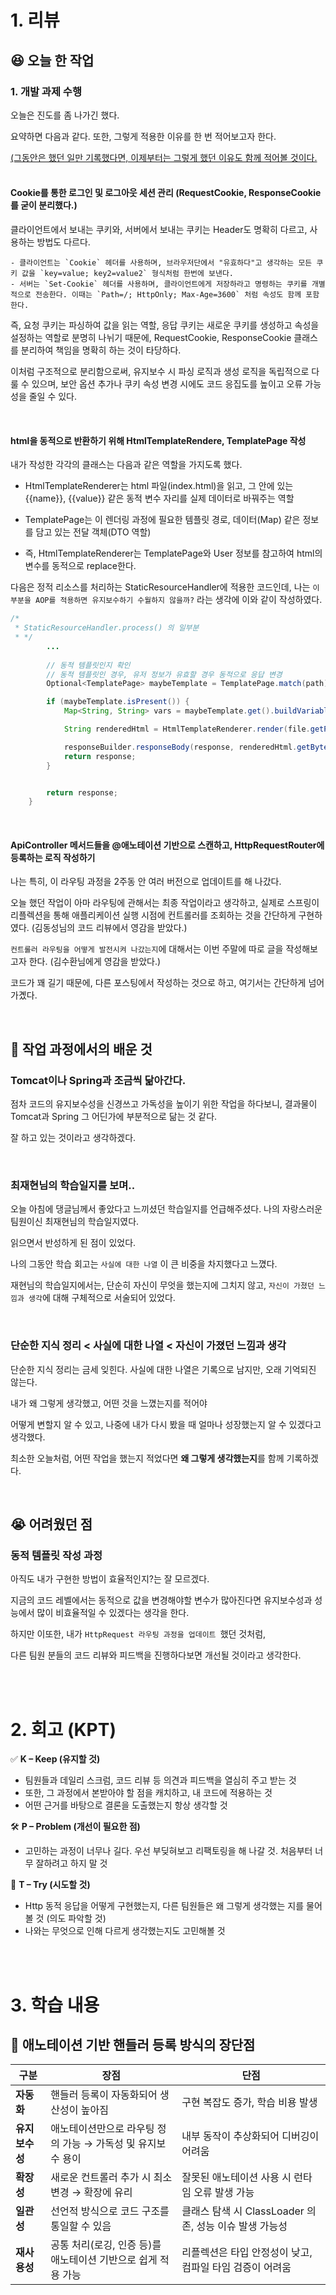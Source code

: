 # 1. 리뷰
## :laughing: 오늘 한 작업
### 1. 개발 과제 수행

오늘은 진도를 좀 나가긴 했다.

요약하면 다음과 같다. 또한, 그렇게 적용한 이유를 한 번 적어보고자 한다.

<u> (그동안은 했던 일만 기록했다면, 이제부터는 그렇게 했던 이유도 함께 적어볼 것이다.</u> <br><br>

#### Cookie를 통한 로그인 및 로그아웃 세션 관리 (RequestCookie, ResponseCookie를 굳이 분리했다.) 

클라이언트에서 보내는 쿠키와, 서버에서 보내는 쿠키는 Header도 명확히 다르고, 사용하는 방법도 다르다.

    - 클라이언트는 `Cookie` 헤더를 사용하며, 브라우저단에서 "유효하다"고 생각하는 모든 쿠키 값을 `key=value; key2=value2` 형식처럼 한번에 보낸다.
    - 서버는 `Set-Cookie` 헤더를 사용하며, 클라이언트에게 저장하라고 명령하는 쿠키를 개별적으로 전송한다. 이때는 `Path=/; HttpOnly; Max-Age=3600` 처럼 속성도 함께 포함한다.

즉, 요청 쿠키는 파싱하여 값을 읽는 역할, 응답 쿠키는 새로운 쿠키를 생성하고 속성을 설정하는 역할로 분명히 나뉘기 때문에, RequestCookie, ResponseCookie 클래스를 분리하여 책임을 명확히 하는 것이 타당하다.

이처럼 구조적으로 분리함으로써, 유지보수 시 파싱 로직과 생성 로직을 독립적으로 다룰 수 있으며, 보안 옵션 추가나 쿠키 속성 변경 시에도 코드 응집도를 높이고 오류 가능성을 줄일 수 있다.

<br>

#### html을 동적으로 반환하기 위해 HtmlTemplateRendere, TemplatePage 작성

내가 작성한 각각의 클래스는 다음과 같은 역할을 가지도록 했다.

- HtmlTemplateRenderer는 html 파일(index.html)을 읽고, 그 안에 있는 {{name}}, {{value}} 같은 동적 변수 자리를 실제 데이터로 바꿔주는 역할

- TemplatePage는 이 렌더링 과정에 필요한 템플릿 경로, 데이터(Map) 같은 정보를 담고 있는 전달 객체(DTO 역할)

- 즉, HtmlTemplateRenderer는 TemplatePage와 User 정보를 참고하여 html의 변수를 동적으로 replace한다.


다음은 정적 리소스를 처리하는 StaticResourceHandler에 적용한 코드인데, 나는 `이 부분을 AOP를 적용하면 유지보수하기 수월하지 않을까?` 라는 생각에 이와 같이 작성하였다.

```java
/*
 * StaticResourceHandler.process() 의 일부분
 * */
        ...
        
        // 동적 템플릿인지 확인
        // 동적 템플릿인 경우, 유저 정보가 유효할 경우 동적으로 응답 변경
        Optional<TemplatePage> maybeTemplate = TemplatePage.match(path);

        if (maybeTemplate.isPresent()) {
            Map<String, String> vars = maybeTemplate.get().buildVariables(user);

            String renderedHtml = HtmlTemplateRenderer.render(file.getPath(), vars);

            responseBuilder.responseBody(response, renderedHtml.getBytes(StandardCharsets.UTF_8));
            return response;
        }


        return response;
    }
```

<br>

#### ApiController 메서드들을 @애노테이션 기반으로 스캔하고, HttpRequestRouter에 등록하는 로직 작성하기

나는 특히, 이 라우팅 과정을 2주동 안 여러 버전으로 업데이트를 해 나갔다.

오늘 했던 작업이 아마 라우팅에 관해서는 최종 작업이라고 생각하고, 실제로 스프링이 리플렉션을 통해 애플리케이션 실행 시점에 컨트롤러를 조회하는 것을 간단하게 구현하였다. (김동성님의 코드 리뷰에서 영감을 받았다.)

`컨트롤러 라우팅을 어떻게 발전시켜 나갔는지`에 대해서는 이번 주말에 따로 글을 작성해보고자 한다. (김수환님에게 영감을 받았다.)

코드가 꽤 길기 때문에, 다른 포스팅에서 작성하는 것으로 하고, 여기서는 간단하게 넘어가곘다.

<br>

## :dizzy: 작업 과정에서의 배운 것

### Tomcat이나 Spring과 조금씩 닮아간다.

점차 코드의 유지보수성을 신경쓰고 가독성을 높이기 위한 작업을 하다보니, 결과물이 Tomcat과 Spring 그 어딘가에 부분적으로 닮는 것 같다.

잘 하고 있는 것이라고 생각하겠다.

<br>

### 최재현님의 학습일지를 보며..

오늘 아침에 댕글님께서 좋았다고 느끼셨던 학습일지를 언급해주셨다. 나의 자랑스러운 팀원이신 최재현님의 학습일지였다.

읽으면서 반성하게 된 점이 있었다.

나의 그동안 학습 회고는 `사실에 대한 나열` 이 큰 비중을 차지했다고 느꼈다.

재현님의 학습일지에서는, 단순히 자신이 무엇을 했는지에 그치지 않고, `자신이 가졌던 느낌과 생각`에 대해 구체적으로 서술되어 있었다.

<br>

###  단순한 지식 정리 < 사실에 대한 나열 < 자신이 가졌던 느낌과 생각 

단순한 지식 정리는 금세 잊힌다.
사실에 대한 나열은 기록으로 남지만, 오래 기억되진 않는다.

내가 왜 그렇게 생각했고, 어떤 것을 느꼈는지를 적어야

어떻게 변할지 알 수 있고, 나중에 내가 다시 봤을 때 얼마나 성장했는지 알 수 있겠다고 생각했다.


최소한 오늘처럼, 어떤 작업을 했는지 적었다면 **왜 그렇게 생각했는지**를 함께 기록하겠다.

<br>


## :sob: 어려웠던 점

### 동적 템플릿 작성 과정

아직도 내가 구현한 방법이 효율적인지?는 잘 모르겠다.

지금의 코드 레벨에서는 동적으로 값을 변경해야할 변수가 많아진다면 유지보수성과 성능에서 많이 비효율적일 수 있겠다는 생각을 한다.

하지만 이또한, 내가 `HttpRequest 라우팅 과정을 업데이트 `했던 것처럼,

다른 팀원 분들의 코드 리뷰와 피드백을 진행하다보면 개선될 것이라고 생각한다.



<br><br>

# 2. 회고 (KPT)

✅ **K – Keep (유지할 것)**

- 팀원들과 데일리 스크럼, 코드 리뷰 등 의견과 피드백을 열심히 주고 받는 것
- 또한, 그 과정에서 본받아야 할 점을 캐치하고, 내 코드에 적용하는 것
- 어떤 근거를 바탕으로 결론을 도출했는지 항상 생각할 것


🛠️ **P – Problem (개선이 필요한 점)**

- 고민하는 과정이 너무나 길다. 우선 부딪혀보고 리팩토링을 해 나갈 것. 처음부터 너무 잘하려고 하지 말 것

🔄 **T – Try (시도할 것)**

- Http 동적 응답을 어떻게 구현했는지, 다른 팀원들은 왜 그렇게 생각했는 지를 물어볼 것 (의도 파악할 것)
- 나와는 무엇으로 인해 다르게 생각했는지도 고민해볼 것

<br><br>

# 3. 학습 내용

## 📌 애노테이션 기반 핸들러 등록 방식의 장단점


| 구분       | 장점                                                                 | 단점                                                                 |
|------------|----------------------------------------------------------------------|----------------------------------------------------------------------|
| **자동화**   | 핸들러 등록이 자동화되어 생산성이 높아짐                                        | 구현 복잡도 증가, 학습 비용 발생                                                  |
| **유지보수성** | 애노테이션만으로 라우팅 정의 가능 → 가독성 및 유지보수 용이                         | 내부 동작이 추상화되어 디버깅이 어려움                                              |
| **확장성**   | 새로운 컨트롤러 추가 시 최소 변경 → 확장에 유리                                    | 잘못된 애노테이션 사용 시 런타임 오류 발생 가능                                      |
| **일관성**   | 선언적 방식으로 코드 구조를 통일할 수 있음                                       | 클래스 탐색 시 ClassLoader 의존, 성능 이슈 발생 가능성                              |
| **재사용성** | 공통 처리(로깅, 인증 등)를 애노테이션 기반으로 쉽게 적용 가능                         | 리플렉션은 타입 안정성이 낮고, 컴파일 타임 검증이 어려움                             |

